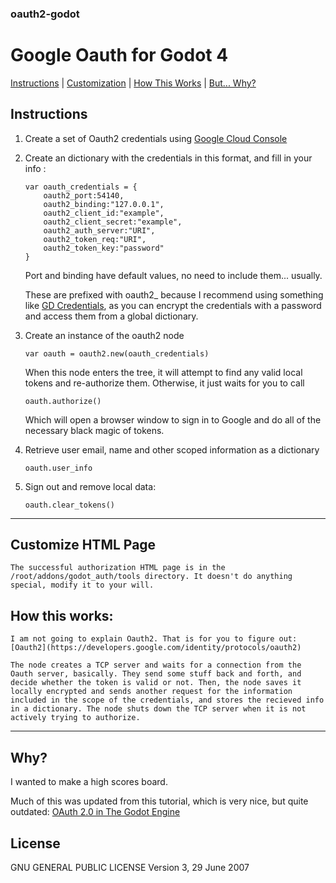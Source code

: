 ### oauth2-godot
# Google Oauth for Godot 4


[Instructions](#instructions) | [Customization](#customize-html-page) | [How This Works](#how-this-works) | [But... Why?](#why)


## Instructions
1. Create a set of Oauth2 credentials using [Google Cloud Console](https://developers.google.com/identity/protocols/oauth2)
2. Create an dictionary with the credentials in this format, and fill in your info :
	```
	var oauth_credentials = {
		oauth2_port:54140,
		oauth2_binding:"127.0.0.1",
		oauth2_client_id:"example",
		oauth2_client_secret:"example",
		oauth2_auth_server:"URI",
		oauth2_token_req:"URI",
		oauth2_token_key:"password"
	}
	```

	Port and binding have default values, no need to include them... usually.

	These are prefixed with oauth2_ because I recommend using something like [GD Credentials](https://godotengine.org/asset-library/asset/3302), as you can encrypt the credentials with a password and access them from a global dictionary.

3. Create an instance of the oauth2 node
	```
	var oauth = oauth2.new(oauth_credentials)
	```
	When this node enters the tree, it will attempt to find any valid local tokens and re-authorize them. Otherwise, it just waits for you to call
	```
	oauth.authorize()
	```
	Which will open a browser window to sign in to Google and do all of the necessary black magic of tokens.

4. Retrieve user email, name and other scoped information as a dictionary
	```
	oauth.user_info
	```

5. Sign out and remove local data:
	```
	oauth.clear_tokens()
	```
---

## Customize HTML Page
	The successful authorization HTML page is in the /root/addons/godot_auth/tools directory. It doesn't do anything special, modify it to your will.
## How this works:
	I am not going to explain Oauth2. That is for you to figure out: [Oauth2](https://developers.google.com/identity/protocols/oauth2)

	The node creates a TCP server and waits for a connection from the Oauth server, basically. They send some stuff back and forth, and decide whether the token is valid or not. Then, the node saves it locally encrypted and sends another request for the information included in the scope of the credentials, and stores the recieved info in a dictionary. The node shuts down the TCP server when it is not actively trying to authorize.

---
## Why?

I wanted to make a high scores board.

Much of this was updated from this tutorial, which is very nice, but quite outdated: [OAuth 2.0 in The Godot Engine](
https://youtu.be/07xfNmyJ9Nw?si=WzO_eqYrKJTT10a9)

## License
GNU GENERAL PUBLIC LICENSE
Version 3, 29 June 2007